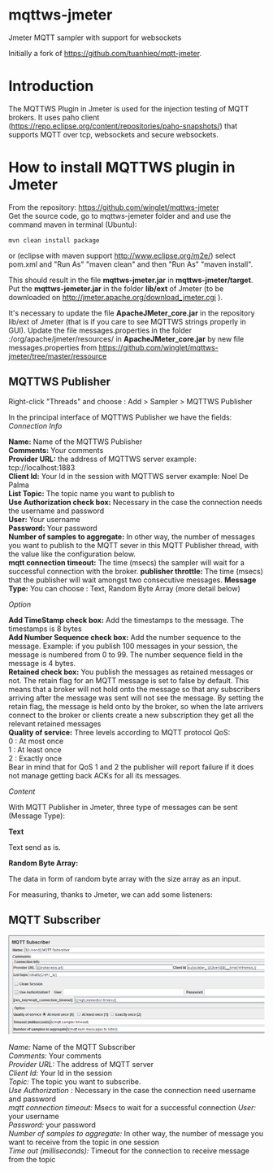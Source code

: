 mqttws-jmeter
===========

Jmeter MQTT sampler with support for websockets 

Initially a fork of https://github.com/tuanhiep/mqtt-jmeter.



# Introduction

The MQTTWS Plugin in Jmeter is used for the injection testing of MQTT brokers. 
It uses paho client (https://repo.eclipse.org/content/repositories/paho-snapshots/) 
that supports MQTT over tcp, websockets and secure websockets.


# How to install MQTTWS plugin in Jmeter

From the repository: https://github.com/winglet/mqttws-jmeter  
Get the source code, go to mqttws-jemeter folder and and use the command maven in terminal (Ubuntu):

	mvn clean install package
or (eclipse with maven support http://www.eclipse.org/m2e/) select pom.xml and "Run As" "maven clean" and then "Run As" "maven install".

This should result in the file **mqttws-jmeter.jar** in **mqttws-jmeter/target**.  
Put the **mqttws-jemeter.jar** in the folder **lib/ext** of Jmeter
(to be downloaded on http://jmeter.apache.org/download_jmeter.cgi ).

It's necessary to update the file **ApacheJMeter_core.jar** in the repository lib/ext of Jmeter (that is if you care to see MQTTWS strings properly in GUI).
Update the file messages.properties in the folder :/org/apache/jmeter/resources/
in **ApacheJMeter_core.jar** by new file messages.properties from
https://github.com/winglet/mqttws-jmeter/tree/master/ressource

##  MQTTWS Publisher

Right-click "Threads" and choose : Add > Sampler > MQTTWS Publisher


In the principal interface of MQTTWS Publisher we have the fields:  
*Connection Info*  

**Name:** Name of the MQTTWS Publisher  
**Comments:** Your comments  
**Provider URL:** the address of MQTTWS server example: tcp://localhost:1883  
**Client Id:** Your Id in the session with MQTTWS server example: Noel De Palma  
**List Topic:** The topic name you want to publish to  
**Use Authorization check box:** Necessary in the case the connection needs the username and
password  
**User:** Your username  
**Password:** Your password  
**Number of samples to aggregate:** In other way, the number of messages you want to publish to
the MQTT sever in this MQTT Publisher thread, with the value like the configuration below.  
**mqtt connection timeout:** The time (msecs) the sampler will wait for a successful connection with the broker.
**publisher throttle:** The time (msecs) that the publisher will wait amongst two consecutive messages.
**Message Type:** You can choose : Text, Random Byte Array (more detail below)  


*Option*  

**Add TimeStamp check box:** Add the timestamps to the message. The timestamps is 8 bytes  
**Add Number Sequence check box:** Add the number sequence to the message. Example: if you
publish 100 messages in your session, the message is numbered from 0 to 99. The number sequence 
field in the message is 4 bytes.  
**Retained check box:** You publish the messages as retained messages or not. The retain flag for an
MQTT message is set to false by default. This means that a broker will not hold onto the message 
so that any subscribers arriving after the message was sent will not see the message. By setting 
the retain flag, the message is held onto by the broker, so when the late arrivers connect to the 
broker or clients create a new subscription they get all the relevant retained messages  
**Quality of service:** Three levels according to MQTT protocol QoS:  
0 : At most once  
1 : At least once  
2 : Exactly once  
Bear in mind that for QoS 1 and 2 the publisher will report failure if it does not manage getting back ACKs for all its messages.

*Content*

With MQTT Publisher in Jmeter, three type of messages can be sent (Message Type):  

**Text**

Text send as is.

**Random Byte Array:**  

The data in form of random byte array with the size array as an input.  

For measuring, thanks to Jmeter, we can add some listeners:  



## MQTT Subscriber  

![Alt text](images/mqttws_subscriber.png)  
 
 
 
*Name:* Name of the MQTT Subscriber  
*Comments:* Your comments  
*Provider URL:* The address of MQTT server  
*Client Id:* Your Id in the session  
*Topic:* The topic you want to subscribe.  
*Use Authorization :* Necessary in the case the connection need username and password  
*mqtt connection timeout:* Msecs to wait for a successful connection 
*User:* your username  
*Password:* your password  
*Number of samples to aggregate:* In other way, the number of message you want to receive from
the topic in one session  
*Time out (milliseconds):* Timeout for the connection to receive message from the topic  


 
 
